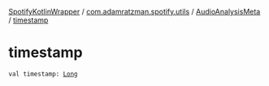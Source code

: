 [SpotifyKotlinWrapper](../../index.md) / [com.adamratzman.spotify.utils](../index.md) / [AudioAnalysisMeta](index.md) / [timestamp](./timestamp.md)

# timestamp

`val timestamp: `[`Long`](https://kotlinlang.org/api/latest/jvm/stdlib/kotlin/-long/index.html)